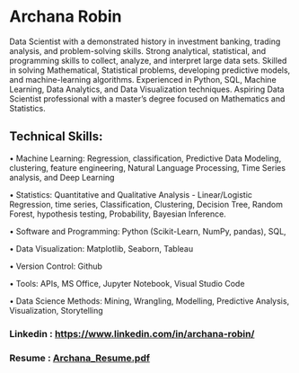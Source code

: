# Archana Robin
 
Data Scientist with a demonstrated history in investment banking, trading analysis, and problem-solving skills. Strong analytical, statistical, and programming skills to collect, analyze, and interpret large data sets. Skilled in solving Mathematical, Statistical problems, developing predictive models, and machine-learning algorithms. Experienced in Python, SQL, Machine Learning, Data Analytics, and Data Visualization techniques. Aspiring Data Scientist professional with a master’s degree focused on Mathematics and Statistics.

## Technical Skills:

• Machine Learning: Regression, classification, Predictive Data Modeling, clustering, feature engineering, Natural Language Processing, Time Series analysis, and Deep Learning

• Statistics: Quantitative and Qualitative Analysis - Linear/Logistic Regression, time series, Classification, 
 Clustering, Decision Tree, Random Forest, hypothesis testing, Probability, Bayesian Inference.
 
• Software and Programming: Python (Scikit-Learn, NumPy, pandas), SQL,

• Data Visualization: Matplotlib, Seaborn, Tableau

• Version Control: Github

• Tools: APIs, MS Office, Jupyter Notebook, Visual Studio Code

• Data Science Methods: Mining, Wrangling, Modelling, Predictive Analysis, Visualization, Storytelling

### Linkedin : https://www.linkedin.com/in/archana-robin/

### Resume : [Archana_Resume.pdf](https://github.com/ArchanaRobin/ArchanaRobin/files/10051238/Archana_Resume.pdf)
